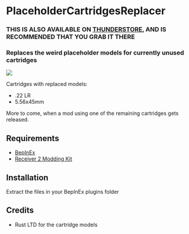 # PlaceholderCartridgesReplacer
### **THIS IS ALSO AVAILABLE ON [THUNDERSTORE](https://thunderstore.io/c/receiver-2/), AND IS RECOMMENDED THAT YOU GRAB IT THERE**

### Replaces the weird placeholder models for currently unused cartridges

![](https://cdn.discordapp.com/attachments/881715672214810638/1144765792295067720/cartridgecompararison.gif)

Cartridges with replaced models:
  - .22 LR
  - 5.56x45mm

More to come, when a mod using one of the remaining cartridges gets released.

## Requirements
- [BepInEx](https://github.com/BepInEx/BepInEx/releases/tag/v5.4.21)
- [Receiver 2 Modding Kit](https://github.com/Szikaka-97/Receiver2ModdingKit)
  
## Installation
Extract the files in your BepInEx plugins folder

## Credits
- Rust LTD for the cartridge models
